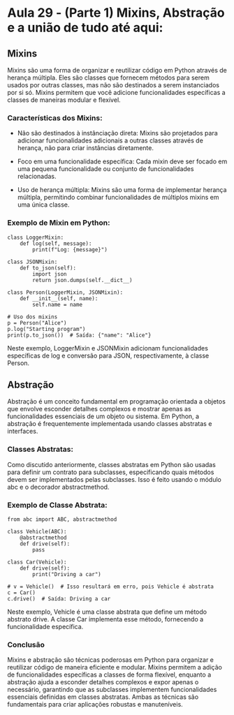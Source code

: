# Aula 29 - (Parte 1) Mixins, Abstração e a união de tudo até aqui:

## Mixins
Mixins são uma forma de organizar e reutilizar código em Python através de herança múltipla. Eles são classes que fornecem métodos para serem usados por outras classes, mas não são destinados a serem instanciados por si só. Mixins permitem que você adicione funcionalidades específicas a classes de maneiras modular e flexível.

### Características dos Mixins:
- Não são destinados à instânciação direta: Mixins são projetados para adicionar funcionalidades adicionais a outras classes através de herança, não para criar instâncias diretamente.

- Foco em uma funcionalidade específica: Cada mixin deve ser focado em uma pequena funcionalidade ou conjunto de funcionalidades relacionadas.

- Uso de herança múltipla: Mixins são uma forma de implementar herança múltipla, permitindo combinar funcionalidades de múltiplos mixins em uma única classe.

### Exemplo de Mixin em Python:

    class LoggerMixin:
        def log(self, message):
            print(f"Log: {message}")

    class JSONMixin:
        def to_json(self):
            import json
            return json.dumps(self.__dict__)

    class Person(LoggerMixin, JSONMixin):
        def __init__(self, name):
            self.name = name

    # Uso dos mixins
    p = Person("Alice")
    p.log("Starting program")
    print(p.to_json())  # Saída: {"name": "Alice"}

Neste exemplo, LoggerMixin e JSONMixin adicionam funcionalidades específicas de log e conversão para JSON, respectivamente, à classe Person.

## Abstração
Abstração é um conceito fundamental em programação orientada a objetos que envolve esconder detalhes complexos e mostrar apenas as funcionalidades essenciais de um objeto ou sistema. Em Python, a abstração é frequentemente implementada usando classes abstratas e interfaces.

### Classes Abstratas:
Como discutido anteriormente, classes abstratas em Python são usadas para definir um contrato para subclasses, especificando quais métodos devem ser implementados pelas subclasses. Isso é feito usando o módulo abc e o decorador abstractmethod.

### Exemplo de Classe Abstrata:

    from abc import ABC, abstractmethod

    class Vehicle(ABC):
        @abstractmethod
        def drive(self):
            pass

    class Car(Vehicle):
        def drive(self):
            print("Driving a car")

    # v = Vehicle()  # Isso resultará em erro, pois Vehicle é abstrata
    c = Car()
    c.drive()  # Saída: Driving a car

Neste exemplo, Vehicle é uma classe abstrata que define um método abstrato drive. A classe Car implementa esse método, fornecendo a funcionalidade específica.

### Conclusão
Mixins e abstração são técnicas poderosas em Python para organizar e reutilizar código de maneira eficiente e modular. Mixins permitem a adição de funcionalidades específicas a classes de forma flexível, enquanto a abstração ajuda a esconder detalhes complexos e expor apenas o necessário, garantindo que as subclasses implementem funcionalidades essenciais definidas em classes abstratas. Ambas as técnicas são fundamentais para criar aplicações robustas e manuteníveis.
